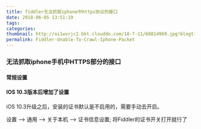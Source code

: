 ```yaml
---
title: fiddler无法抓取iphone中https协议的接口
date: 2018-06-05 13:51:19
tags:
categories:
thumbnail: http://oi1wvrjc2.bkt.clouddn.com/18-7-11/68814969.jpg!blogtitle
permalink: Fiddler-Unable-To-Crawl-Iphone-Packet
---
```



### 无法抓取iphone手机中HTTPS部分的接口

#### 常规设置


#### IOS 10.3版本后增加了设置

iOS 10.3升级之后，安装的证书默认是不启用的，需要手动去开启。

设置 –> 通用 –> 关于本机 –> 证书信息设置; 将Fiddler的证书开关打开就行了